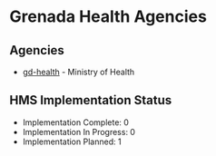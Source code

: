 # Grenada Health Agencies

## Agencies

- [gd-health](gd-health/index.md) - Ministry of Health

## HMS Implementation Status

- Implementation Complete: 0
- Implementation In Progress: 0
- Implementation Planned: 1
